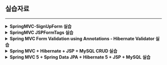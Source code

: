 ## 실습자료

---

<details>
   <summary> <b>SpringMVC-SignUpForm 실습</b></summary>

- https://www.javaguides.net/2018/10/spring-mvc-sign-up-form-handling.html

: Spring MVC를 사용하여 간단한 회원가입 양식을 만들고 제출하는 방법을 안내합니다. Spring MVC 5+, Maven, JSP, Eclipse 또는 STS를 활용한 개발 과정을 단계별로 설명하며, Maven 프로젝트 설정, 의존성, 프로젝트 구조 및 Java 기반 주석을 사용한 설정 방법을 다룹니다. 양식 데이터 처리를 위한 @ModelAttribute 및 @RequestMapping 주석 사용, 양식 모델 클래스, 컨트롤러 클래스 구현 및 양식 제출 및 성공 페이지를 위한 JSP 뷰 구성 방법을 시연합니다.

</details>

<details>
    <summary><b>SpringMVC JSPFormTags 실습</b></summary>

- https://www.javaguides.net/2018/10/spring-mvc-jsp-form-tags-tutorial.html

: 이 튜토리얼은 Spring MVC JSP 폼 태그를 광범위하게 다룹니다. Spring의 백엔드와 긴밀히 통합된 폼을 생성하는 데 필요한 폼, 텍스트 필드, 선택, 체크박스, 라디오 박스, 비밀번호, 버튼, 에러 태그 등을 포함한 폼 태그 사용법을 소개합니다. 각 폼 태그를 사용하는 방법에 대한 예시와 자세한 설명을 제공합니다.

</details>

<details>
    <summary><b>Spring MVC Form Validation using Annotations - Hibernate Validator 실습</b></summary>

- https://www.javaguides.net/2018/10/spring-mvc-form-validation-with-annotations-tutorial.html

: 이 튜토리얼에서는 Java bean 검증 어노테이션을 사용하여 Spring MVC 웹 애플리케이션에서 폼 검증을 수행하는 방법을 배웁니다. Spring MVC 라이브러리를 사용하며, 필수 필드 확인, 주어진 범위 내의 숫자 검증, 우편번호 형식 검증, 사용자 정의 비즈니스 규칙 추가 등을 포함한 다양한 유효성 검사를 다룹니다. Hibernate validator 라이브러리를 사용하여 Java의 표준 Bean 검증 API를 구현합니다.

</details>

<details>
    <summary><b>Spring MVC + Hibernate + JSP + MySQL CRUD 실습</b></summary>

- https://www.javaguides.net/2018/11/spring-mvc-5-hibernate-5-jsp-mysql-crud-tutorial.html

: 이 튜토리얼은 Spring MVC 5, Hibernate 5, JSP, 그리고 MySQL을 사용하여 CRUD(생성, 읽기, 업데이트, 삭제) 애플리케이션을 만드는 과정을 안내합니다. Maven을 기반으로 한 웹 애플리케이션 생성, 필요한 의존성 추가, 프로젝트 구조 설정, DispatcherServlet 구성, Spring과 Hibernate 통합 설정, 엔티티 및 컨트롤러 구현, 서비스 및 DAO 레이어 작업, 뷰 레이어 생성까지의 단계별 접근 방식을 설명합니다. 웹 애플리케이션 개발에 있어서 실제 데이터베이스와의 상호 작용을 포함한 전체적인 백엔드 구성 방법을 제시합니다​

<img src="../img/spring-flow.png">

</details>

<details>
    <summary><b>Spring MVC 5 + Spring Data JPA + Hibernate 5 + JSP + MySQL 실습 </b></summary>

- https://www.javaguides.net/2018/11/spring-mvc-5-hibernate-5-jsp-mysql-crud-tutorial.html

: Spring MVC, Hibernate, JSP, MySQL을 사용하여 CRUD(생성, 읽기, 업데이트, 삭제) 애플리케이션을 만드는 과정을 안내합니다. 기본적인 Java 지식, Spring MVC, Hibernate, JSP에 대한 이해, 그리고 MySQL이 설치된 환경이 필요합니다. Maven 웹 애플리케이션을 만들고, 필요한 Maven 의존성을 추가한 다음, 프로젝트 구조를 설정합니다. Spring의 DispatcherServlet을 구성하고, Hibernate와의 통합을 설정합니다. 또한, Java 기반의 Spring 구성을 사용하여 Spring MVC 빈 구성을 정의하고, JPA 엔티티를 생성합니다. 컨트롤러, 서비스 레이어, DAO 레이어를 구현하고, 최종적으로 JSP를 사용하여 뷰 레이어를 만듭니다.

</details>
